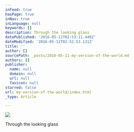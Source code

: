 ```yaml
---
inFeed: true
hasPage: true
inNav: true
inLanguage: null
keywords: []
description: Through the looking glass
datePublished: '2016-05-11T02:53:11.449Z'
dateModified: '2016-05-11T02:52:53.131Z'
title: ''
author: []
sourcePath: _posts/2016-05-11-my-version-of-the-world.md
authors: []
publisher:
  name: null
  domain: null
  url: null
  favicon: null
starred: false
url: my-version-of-the-world/index.html
_type: Article

---
```

![](https://the-grid-user-content.s3-us-west-2.amazonaws.com/71fe264f-8be8-4385-8281-3eb286a8c37b.jpg)

Through the looking glass